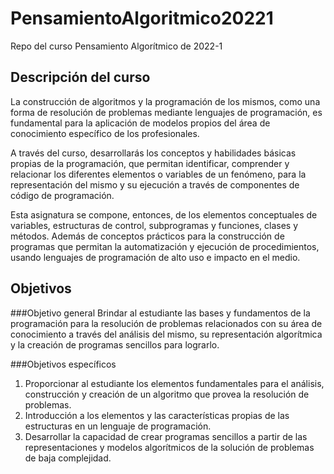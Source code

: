 # PensamientoAlgoritmico20221
Repo del curso Pensamiento Algorítmico de 2022-1

## Descripción del curso

La construcción de algoritmos y la programación de los mismos, como una forma de resolución de problemas mediante lenguajes de programación, es fundamental para la aplicación de modelos propios del área de conocimiento específico de los profesionales. 

A través  del curso,  desarrollarás los conceptos y habilidades básicas propias de la programación, que permitan identificar, comprender y relacionar los diferentes elementos o variables de un fenómeno, para la representación del mismo y su ejecución a través de componentes de código de programación.

Esta asignatura se compone, entonces, de los elementos conceptuales de variables, estructuras de control, subprogramas y funciones, clases y métodos. Además de conceptos prácticos para la construcción de programas que permitan la automatización y ejecución de procedimientos, usando lenguajes de programación de alto uso e impacto en el medio.

## Objetivos

###Objetivo general
Brindar al estudiante las bases y fundamentos de la programación para la resolución de problemas relacionados con su área de conocimiento a través del análisis del mismo, su representación algorítmica y la creación de programas sencillos para lograrlo.

###Objetivos específicos
1.   Proporcionar al estudiante los elementos fundamentales para el análisis, construcción y creación de un algoritmo que provea la resolución de problemas.
2.   Introducción a los elementos y las características propias de las estructuras en un lenguaje de programación.
3.   Desarrollar la capacidad de crear programas sencillos a partir de las representaciones y modelos algorítmicos de la solución de problemas de baja complejidad.
